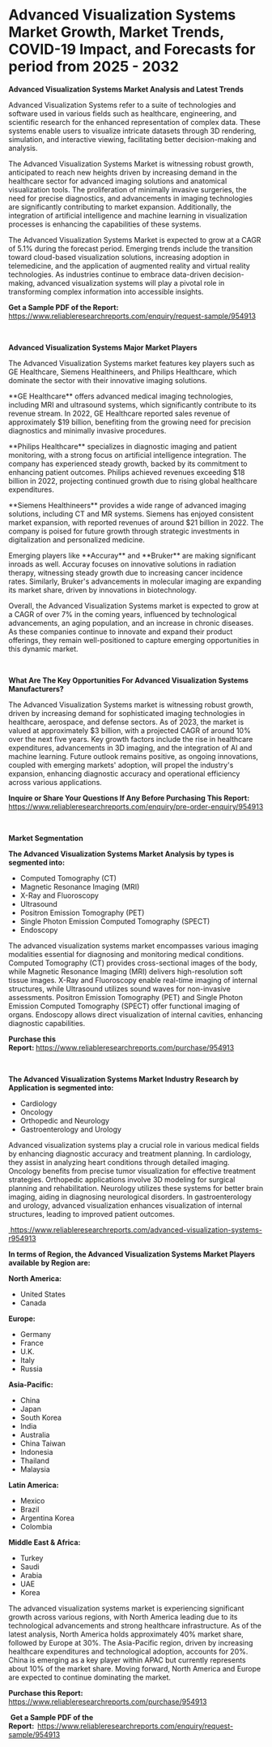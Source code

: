 <p><h1>Advanced Visualization Systems Market Growth, Market Trends, COVID-19 Impact, and Forecasts for period from 2025 - 2032</h1></p><p><strong>Advanced Visualization Systems Market Analysis and Latest Trends</strong></p>
<p><p>Advanced Visualization Systems refer to a suite of technologies and software used in various fields such as healthcare, engineering, and scientific research for the enhanced representation of complex data. These systems enable users to visualize intricate datasets through 3D rendering, simulation, and interactive viewing, facilitating better decision-making and analysis.</p><p>The Advanced Visualization Systems Market is witnessing robust growth, anticipated to reach new heights driven by increasing demand in the healthcare sector for advanced imaging solutions and anatomical visualization tools. The proliferation of minimally invasive surgeries, the need for precise diagnostics, and advancements in imaging technologies are significantly contributing to market expansion. Additionally, the integration of artificial intelligence and machine learning in visualization processes is enhancing the capabilities of these systems.</p><p>The Advanced Visualization Systems Market is expected to grow at a CAGR of 5.1% during the forecast period. Emerging trends include the transition toward cloud-based visualization solutions, increasing adoption in telemedicine, and the application of augmented reality and virtual reality technologies. As industries continue to embrace data-driven decision-making, advanced visualization systems will play a pivotal role in transforming complex information into accessible insights.</p></p>
<p><strong>Get a Sample PDF of the Report:&nbsp;</strong> <a href="https://www.reliableresearchreports.com/enquiry/request-sample/954913?utm_campaign=8&utm_medium=2&utm_source=Github&utm_content=ia&utm_term=18042025&utm_id=advanced-visualization-systems">https://www.reliableresearchreports.com/enquiry/request-sample/954913</a></p>
<p>&nbsp;</p>
<p><strong>Advanced Visualization Systems Major Market Players</strong></p>
<p><p>The Advanced Visualization Systems market features key players such as GE Healthcare, Siemens Healthineers, and Philips Healthcare, which dominate the sector with their innovative imaging solutions. </p><p>**GE Healthcare** offers advanced medical imaging technologies, including MRI and ultrasound systems, which significantly contribute to its revenue stream. In 2022, GE Healthcare reported sales revenue of approximately $19 billion, benefiting from the growing need for precision diagnostics and minimally invasive procedures.</p><p>**Philips Healthcare** specializes in diagnostic imaging and patient monitoring, with a strong focus on artificial intelligence integration. The company has experienced steady growth, backed by its commitment to enhancing patient outcomes. Philips achieved revenues exceeding $18 billion in 2022, projecting continued growth due to rising global healthcare expenditures.</p><p>**Siemens Healthineers** provides a wide range of advanced imaging solutions, including CT and MR systems. Siemens has enjoyed consistent market expansion, with reported revenues of around $21 billion in 2022. The company is poised for future growth through strategic investments in digitalization and personalized medicine.</p><p>Emerging players like **Accuray** and **Bruker** are making significant inroads as well. Accuray focuses on innovative solutions in radiation therapy, witnessing steady growth due to increasing cancer incidence rates. Similarly, Bruker's advancements in molecular imaging are expanding its market share, driven by innovations in biotechnology.</p><p>Overall, the Advanced Visualization Systems market is expected to grow at a CAGR of over 7% in the coming years, influenced by technological advancements, an aging population, and an increase in chronic diseases. As these companies continue to innovate and expand their product offerings, they remain well-positioned to capture emerging opportunities in this dynamic market.</p></p>
<p>&nbsp;</p>
<p><strong>What Are The Key Opportunities For Advanced Visualization Systems Manufacturers?</strong></p>
<p><p>The Advanced Visualization Systems market is witnessing robust growth, driven by increasing demand for sophisticated imaging technologies in healthcare, aerospace, and defense sectors. As of 2023, the market is valued at approximately $3 billion, with a projected CAGR of around 10% over the next five years. Key growth factors include the rise in healthcare expenditures, advancements in 3D imaging, and the integration of AI and machine learning. Future outlook remains positive, as ongoing innovations, coupled with emerging markets' adoption, will propel the industry's expansion, enhancing diagnostic accuracy and operational efficiency across various applications.</p></p>
<p><strong>Inquire or Share Your Questions If Any Before Purchasing This Report:</strong> <a href="https://www.reliableresearchreports.com/enquiry/pre-order-enquiry/954913?utm_campaign=8&utm_medium=2&utm_source=Github&utm_content=ia&utm_term=18042025&utm_id=advanced-visualization-systems">https://www.reliableresearchreports.com/enquiry/pre-order-enquiry/954913</a></p>
<p>&nbsp;</p>
<p><strong>Market Segmentation</strong></p>
<p><strong>The Advanced Visualization Systems Market Analysis by types is segmented into:</strong></p>
<p><ul><li>Computed Tomography (CT)</li><li>Magnetic Resonance Imaging (MRI)</li><li>X-Ray and Fluoroscopy</li><li>Ultrasound</li><li>Positron Emission Tomography (PET)</li><li>Single Photon Emission Computed Tomography (SPECT)</li><li>Endoscopy</li></ul></p>
<p><p>The advanced visualization systems market encompasses various imaging modalities essential for diagnosing and monitoring medical conditions. Computed Tomography (CT) provides cross-sectional images of the body, while Magnetic Resonance Imaging (MRI) delivers high-resolution soft tissue images. X-Ray and Fluoroscopy enable real-time imaging of internal structures, while Ultrasound utilizes sound waves for non-invasive assessments. Positron Emission Tomography (PET) and Single Photon Emission Computed Tomography (SPECT) offer functional imaging of organs. Endoscopy allows direct visualization of internal cavities, enhancing diagnostic capabilities.</p></p>
<p><strong>Purchase this Report:&nbsp;</strong><a href="https://www.reliableresearchreports.com/purchase/954913?utm_campaign=8&utm_medium=2&utm_source=Github&utm_content=ia&utm_term=18042025&utm_id=advanced-visualization-systems">https://www.reliableresearchreports.com/purchase/954913</a></p>
<p>&nbsp;</p>
<p><strong>The Advanced Visualization Systems Market Industry Research by Application is segmented into:</strong></p>
<p><ul><li>Cardiology</li><li>Oncology</li><li>Orthopedic and Neurology</li><li>Gastroenterology and Urology</li></ul></p>
<p><p>Advanced visualization systems play a crucial role in various medical fields by enhancing diagnostic accuracy and treatment planning. In cardiology, they assist in analyzing heart conditions through detailed imaging. Oncology benefits from precise tumor visualization for effective treatment strategies. Orthopedic applications involve 3D modeling for surgical planning and rehabilitation. Neurology utilizes these systems for better brain imaging, aiding in diagnosing neurological disorders. In gastroenterology and urology, advanced visualization enhances visualization of internal structures, leading to improved patient outcomes.</p></p>
<p><a href="https://www.reliableresearchreports.com/advanced-visualization-systems-r954913?utm_campaign=8&utm_medium=2&utm_source=Github&utm_content=ia&utm_term=18042025&utm_id=advanced-visualization-systems">&nbsp;https://www.reliableresearchreports.com/advanced-visualization-systems-r954913</a></p>
<p><strong>In terms of Region, the Advanced Visualization Systems Market Players available by Region are:</strong></p>
<p>
    <p> <strong> North America: </strong>
        <ul>
            <li>United States</li>
            <li>Canada</li>
        </ul>
        </p> 
    <p> <strong> Europe: </strong>
        <ul>
            <li>Germany</li>
            <li>France</li>
            <li>U.K.</li>
            <li>Italy</li>
            <li>Russia</li>
        </ul>
        </p> 
    <p> <strong> Asia-Pacific: </strong>
        <ul>
            <li>China</li>
            <li>Japan</li>
            <li>South Korea</li>
            <li>India</li>
            <li>Australia</li>
            <li>China Taiwan</li>
            <li>Indonesia</li>
            <li>Thailand</li>
            <li>Malaysia</li>
        </ul>
        </p> 
    <p> <strong> Latin America: </strong>
        <ul>
            <li>Mexico</li>
            <li>Brazil</li>
            <li>Argentina Korea</li>
            <li>Colombia</li>
        </ul>
        </p> 
    <p> <strong> Middle East & Africa: </strong>
        <ul>
            <li>Turkey</li>
            <li>Saudi</li>
            <li>Arabia</li>
            <li>UAE</li>
            <li>Korea</li>
        </ul>
    </p>
    </p>
<p><p>The advanced visualization systems market is experiencing significant growth across various regions, with North America leading due to its technological advancements and strong healthcare infrastructure. As of the latest analysis, North America holds approximately 40% market share, followed by Europe at 30%. The Asia-Pacific region, driven by increasing healthcare expenditures and technological adoption, accounts for 20%. China is emerging as a key player within APAC but currently represents about 10% of the market share. Moving forward, North America and Europe are expected to continue dominating the market.</p></p>
<p><strong>Purchase this Report: </strong><a href="https://www.reliableresearchreports.com/purchase/954913?utm_campaign=8&utm_medium=2&utm_source=Github&utm_content=ia&utm_term=18042025&utm_id=advanced-visualization-systems">https://www.reliableresearchreports.com/purchase/954913</a></p>
<p>&nbsp;<strong>Get a Sample PDF of the Report:&nbsp;&nbsp;</strong><a href="https://www.reliableresearchreports.com/enquiry/request-sample/954913?utm_campaign=8&utm_medium=2&utm_source=Github&utm_content=ia&utm_term=18042025&utm_id=advanced-visualization-systems">https://www.reliableresearchreports.com/enquiry/request-sample/954913</a></p>
<p><strong></strong></p>
<p><p></p><p></p><p></p></p>